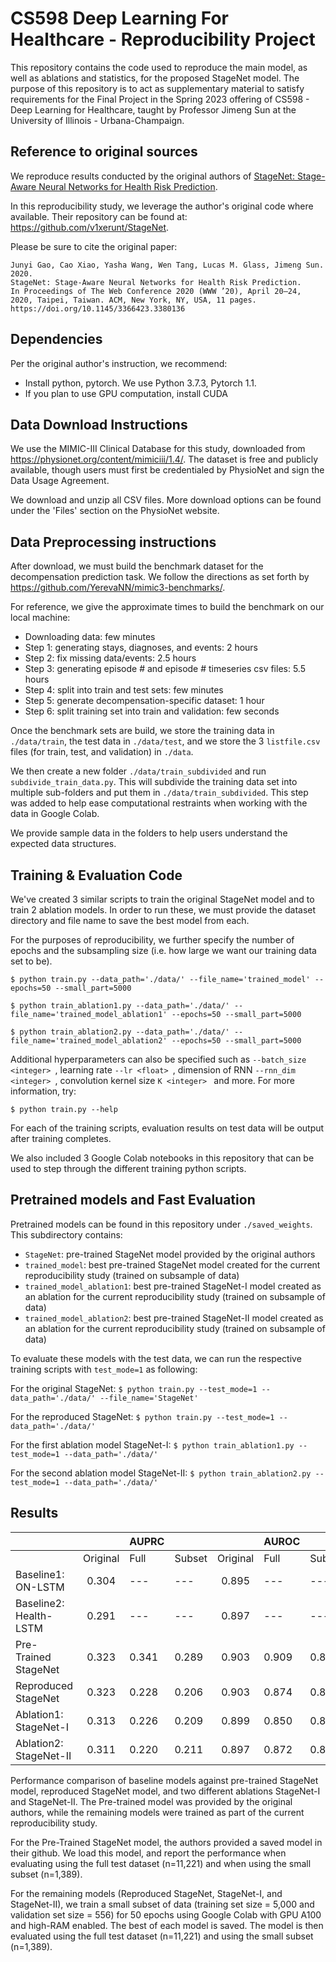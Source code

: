 # CS598 Deep Learning For Healthcare - Reproducibility Project

This repository contains the code used to reproduce the main model, as well as ablations and statistics, for the proposed StageNet model. The purpose of this repository is to act as supplementary material to satisfy requirements for the Final Project in the Spring 2023 offering of CS598 - Deep Learning for Healthcare, taught by Professor Jimeng Sun at the University of Illinois - Urbana-Champaign.

## Reference to original sources

We reproduce results conducted by the original authors of [StageNet: Stage-Aware Neural Networks for Health Risk Prediction](https://arxiv.org/pdf/2001.10054.pdf).

In this reproducibility study, we leverage the author's original code where available. Their repository can be found at: https://github.com/v1xerunt/StageNet.

Please be sure to cite the original paper:
```
Junyi Gao, Cao Xiao, Yasha Wang, Wen Tang, Lucas M. Glass, Jimeng Sun. 2020. 
StageNet: Stage-Aware Neural Networks for Health Risk Prediction. 
In Proceedings of The Web Conference 2020 (WWW ’20), April 20–24, 2020, Taipei, Taiwan. ACM, New York, NY, USA, 11 pages. 
https://doi.org/10.1145/3366423.3380136
```

## Dependencies

Per the original author's instruction, we recommend:
* Install python, pytorch. We use Python 3.7.3, Pytorch 1.1.
* If you plan to use GPU computation, install CUDA

## Data Download Instructions

We use the MIMIC-III Clinical Database for this study, downloaded from https://physionet.org/content/mimiciii/1.4/. The dataset is free and publicly available, though users must first be credentialed by PhysioNet and sign the Data Usage Agreement.

We download and unzip all CSV files. More download options can be found under the 'Files' section on the PhysioNet website.

## Data Preprocessing instructions

After download, we must build the benchmark dataset for the decompensation prediction task. We follow the directions as set forth by https://github.com/YerevaNN/mimic3-benchmarks/.

For reference, we give the approximate times to build the benchmark on our local machine:
* Downloading data: few minutes
* Step 1: generating stays, diagnoses, and events: 2 hours
* Step 2: fix missing data/events: 2.5 hours
* Step 3: generating episode # and episode # timeseries csv files: 5.5 hours
* Step 4: split into train and test sets: few minutes
* Step 5: generate decompensation-specific dataset: 1 hour
* Step 6: split training set into train and validation: few seconds

Once the benchmark sets are build, we store the training data in ```./data/train```, the test data in ```./data/test```, and we store the 3 ```listfile.csv``` files (for train, test, and validation) in ```./data```.

We then create a new folder ```./data/train_subdivided``` and run ```subdivide_train_data.py```. This will subdivide the training data set into multiple sub-folders and put them in ```./data/train_subdivided```. This step was added to help ease computational restraints when working with the data in Google Colab.

We provide sample data in the folders to help users understand the expected data structures.

## Training & Evaluation Code

We've created 3 similar scripts to train the original StageNet model and to train 2 ablation models. In order to run these, we must provide the dataset directory and file name to save the best model from each. 

For the purposes of reproducibility, we further specify the number of epochs and the subsampling size (i.e. how large we want our training data set to be).

```$ python train.py --data_path='./data/' --file_name='trained_model' --epochs=50 --small_part=5000 ```

```$ python train_ablation1.py --data_path='./data/' --file_name='trained_model_ablation1' --epochs=50 --small_part=5000 ```

```$ python train_ablation2.py --data_path='./data/' --file_name='trained_model_ablation2' --epochs=50 --small_part=5000 ```

Additional hyperparameters can also be specified such as ```--batch_size <integer> ```, learning rate ```--lr <float> ```, dimension of RNN ```--rnn_dim <integer> ```, convolution kernel size ```K <integer> ``` and more. For more information, try:

```$ python train.py --help```

For each of the training scripts, evaluation results on test data will be output after training completes.

We also included 3 Google Colab notebooks in this repository that can be used to step through the different training python scripts.

## Pretrained models and Fast Evaluation

Pretrained models can be found in this repository under ```./saved_weights```. This subdirectory contains:
* ```StageNet```: pre-trained StageNet model provided by the original authors
* ```trained_model```: best pre-trained StageNet model created for the current reproducibility study (trained on subsample of data)
* ```trained_model_ablation1```: best pre-trained StageNet-I model created as an ablation for the current reproducibility study (trained on subsample of data)
* ```trained_model_ablation2```: best pre-trained StageNet-II model created as an ablation for the current reproducibility study (trained on subsample of data)

To evaluate these models with the test data, we can run the respective training scripts with ```test_mode=1``` as following:

For the original StageNet:
```$ python train.py --test_mode=1 --data_path='./data/' --file_name='StageNet'```

For the reproduced StageNet:
```$ python train.py --test_mode=1 --data_path='./data/' ```

For the first ablation model StageNet-I:
```$ python train_ablation1.py --test_mode=1 --data_path='./data/' ```

For the second ablation model StageNet-II:
```$ python train_ablation2.py --test_mode=1 --data_path='./data/' ```

## Results

|                        |          | AUPRC |        |          | AUROC |        |          | min(Re,P+) |        |
|------------------------|:--------:|-------|--------|:--------:|-------|--------|:--------:|------------|--------|
|                        | Original | Full  | Subset | Original | Full  | Subset | Original | Full       | Subset |
| Baseline1: ON-LSTM     | 0.304    | ---   | ---    | 0.895    | ---   | ---    | 0.343    | ---        | ---    |
| Baseline2: Health-LSTM | 0.291    | ---   | ---    | 0.897    | ---   | ---    | 0.325    | ---        | ---    |
| Pre-Trained StageNet   | 0.323    | 0.341 | 0.289  | 0.903    | 0.909 | 0.890  | 0.372    | 0.390      | 0.347  |
| Reproduced StageNet    | 0.323    | 0.228 | 0.206  | 0.903    | 0.874 | 0.842  | 0.372    | 0.292      | 0.280  |
| Ablation1: StageNet-I  | 0.313    | 0.226 | 0.209  | 0.899    | 0.850 | 0.838  | 0.360    | 0.315      | 0.279  |
| Ablation2: StageNet-II | 0.311    | 0.220 | 0.211  | 0.897    | 0.872 | 0.844  | 0.358    | 0.287      | 0.280  |

Performance comparison of baseline models against pre-trained StageNet model, reproduced StageNet model, and two different ablations StageNet-I and StageNet-II. The Pre-trained model was provided by the original authors, while the remaining models were trained as part of the current reproducibility study.

For the Pre-Trained StageNet model, the authors provided a saved model in their github. We load this model, and report the performance when evaluating using the full test dataset (n=11,221) and when using the small subset (n=1,389).

For the remaining models (Reproduced StageNet, StageNet-I, and StageNet-II), we train a small subset of data (training set size = 5,000 and validation set size = 556) for 50 epochs using Google Colab with GPU A100 and high-RAM enabled. The best of each model is saved. The model is then evaluated using the full test dataset (n=11,221) and using the small subset (n=1,389). 
